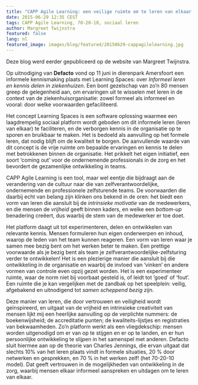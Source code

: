 ```yaml
---
title: "CAPP Agile Learning: een veilige ruimte om te leren van elkaar."
date: 2015-06-29 12:35 CEST
tags: CAPP Agile Learning, 70-20-10, sociaal leren
author: Margreet Twijnstra
featured: false
lang: nl
featured_image: images/blog/featured/20150629-cappagilelearning.jpg
---
```


Deze blog werd eerder gepubliceerd op de website van Margreet Twijnstra.

Op uitnodiging van __Defacto__ vond op 11 juni in dierenpark Amersfoort een informele kennismaking plaats met Learning Spaces: over _Informeel leren en kennis delen in ziekenhuizen_. Een bont gezelschap van zo’n 80 mensen greep de gelegenheid aan, om ervaringen uit te wisselen met leren in de context van de ziekenhuisorganisatie: zowel formeel als informeel en vooral: door welke voorwaarden gefaciliteerd.

Het concept Learning Spaces is een software oplossing waarmee een laagdrempelig sociaal platform wordt geboden om dit informele leren (leren van elkaar) te faciliteren, en de verborgen kennis in de organisatie op te sporen en bruikbaar te maken. Het is bedoeld als aanvulling op het formele leren, dat nodig blijft om de kwaliteit te borgen. De aanvullende waarde van dit concept is de vrije ruimte om bepaalde ervaringen en kennis te delen met betrokkenen binnen de organisatie. Het prikkelt het eigen initiatief, een soort ‘coming out’ voor de ondernemende professionals in de zorg en het bevordert de gezamenlijke ontwikkeling in teams.

CAPP Agile Learning is een tool, maar wel eentje die bijdraagt aan de verandering van de cultuur naar die van zelfverantwoordelijke, ondernemende en professionele zelfsturende teams. De voorwaarden die daarbij echt van belang zijn klinken ons bekend in de oren: het biedt een vorm van leren die aansluit bij de _intrinsieke motivatie_ van de medewerkers, en die mensen de _vrijheid_ geeft binnen kaders, en welke een _bottom-up_ benadering creëert, dus waarbij de stem van de medewerker er toe doet.

Het platform daagt uit tot experimenteren, delen en ontwikkelen van relevante kennis. Mensen formuleren hun eigen onderwerpen en inhoud, waarop de leden van het team kunnen reageren. Een vorm van leren waar je samen mee bezig bent om het werken beter te maken. Een prettige voorwaarde als je bezig bent als team je zelfverantwoordelijke-zelfsturing verder te ontwikkelen! Het is een plezierige manier die aansluit bij die ontwikkeling in de organisatie en waarbij de invloed van ‘vinken’ en andere vormen van controle even opzij gezet worden. Het is een experimenteer ruimte, waar de norm niet bij voorbaat gesteld is, of leidt tot ‘goed’ of ‘fout’. Een ruimte die je kan vergelijken met de zandbak op het speelplein: veilig, afgebakend en uitnodigend tot _samen scheppend bezig zijn_.

Deze manier van leren, die door vertrouwen en veiligheid wordt geïnspireerd, en uitgaat van de vrijheid en intrinsieke creativiteit van mensen lijkt mij een heerlijke aanvulling op de verplichte nummers: de boekenwijsheid; de accreditatie punten; de kwaliteits-lijstjes en registraties van bekwaamheden. Zo’n platform werkt als een vliegdekschip: mensen worden uitgenodigd om er van op te stijgen en er op te landen, en er hun persoonlijke ontwikkeling te slijpen in het samenspel met anderen.
Defacto sluit hiermee aan op de theorie van Charles Jennings, die ervan uitgaat dat slechts 10% van het leren plaats vindt in formele situaties, 20 % door netwerken en gesprekken, en 70 % in het werken zelf! (het 70-20-10 model).
Dat geeft vertrouwen in de mogelijkheden van ontwikkeling in de zorg, waarbij mensen elkaar informeel aanspreken en uitdagen om te leren van elkaar.
